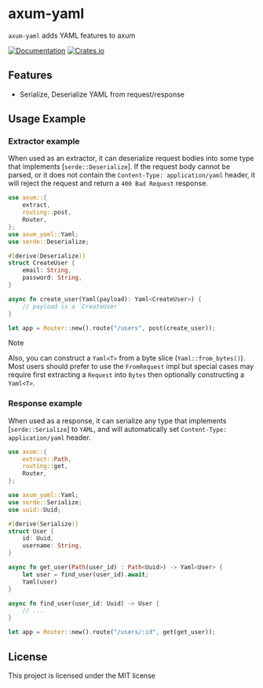 # axum-yaml

`axum-yaml` adds YAML features to axum

[![Documentation](https://docs.rs/axum-yaml/badge.svg)](https://docs.rs/axum-yaml)
[![Crates.io](https://img.shields.io/crates/v/axum-yaml)](https://crates.io/crates/axum-yaml)

## Features

* Serialize, Deserialize YAML from request/response

## Usage Example

### Extractor example

When used as an extractor, it can deserialize request bodies into some type that implements [`serde::Deserialize`]. If the request body cannot be parsed, or it does not contain the `Content-Type: application/yaml` header, it will reject the request and return a `400 Bad Request` response.

```rust
use axum::{
    extract,
    routing::post,
    Router,
};
use axum_yaml::Yaml;
use serde::Deserialize;

#[derive(Deserialize)]
struct CreateUser {
    email: String,
    password: String,
}

async fn create_user(Yaml(payload): Yaml<CreateUser>) {
    // payload is a `CreateUser`
}

let app = Router::new().route("/users", post(create_user));
```

> [!NOTE]
> Also, you can construct a `Yaml<T>` from a byte slice (`Yaml::from_bytes()`). Most users should prefer to use the `FromRequest` impl
> but special cases may require first extracting a `Request` into `Bytes` then optionally constructing a `Yaml<T>`.

### Response example

When used as a response, it can serialize any type that implements [`serde::Serialize`] to `YAML`, and will automatically set `Content-Type: application/yaml` header.

```rust
use axum::{
    extract::Path,
    routing::get,
    Router,
};

use axum_yaml::Yaml;
use serde::Serialize;
use uuid::Uuid;

#[derive(Serialize)]
struct User {
    id: Uuid,
    username: String,
}

async fn get_user(Path(user_id) : Path<Uuid>) -> Yaml<User> {
    let user = find_user(user_id).await;
    Yaml(user)
}

async fn find_user(user_id: Uuid) -> User {
    // ...
}

let app = Router::new().route("/users/:id", get(get_user));
```

## License

This project is licensed under the MIT license

[docs]: https://docs.rs/axum-yaml
[serde]: https://serde.rs/
[yaml]: https://yaml.org/
